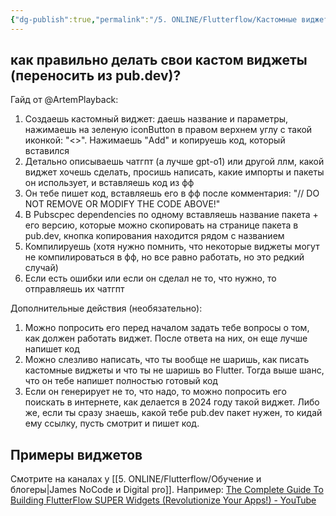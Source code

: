 ```yaml
---
{"dg-publish":true,"permalink":"/5. ONLINE/Flutterflow/Кастомные виджеты/","created":"2024-12-03T15:22:52.175-03:00","updated":"2024-12-03T15:51:31.292-03:00"}
---
```


## как правильно делать свои кастом виджеты (переносить из pub.dev)?
Гайд от @ArtemPlayback:

1. Создаешь кастомный виджет: даешь название и параметры, нажимаешь на зеленую iconButton в правом верхнем углу с такой иконкой: "<>". Нажимаешь "Add" и копируешь код, который вставился
2. Детально описываешь чатгпт (а лучше gpt-o1) или другой ллм, какой виджет хочешь сделать, просишь написать, какие импорты и пакеты он использует, и вставляешь код из фф
3. Он тебе пишет код, вставляешь его в фф после комментария: "// DO NOT REMOVE OR MODIFY THE CODE ABOVE!"
4. В Pubscpec dependencies по одному вставляешь название пакета + его версию, которые можно скопировать на странице пакета в pub.dev, кнопка копирования находится рядом с названием
5. Компилируешь (хотя нужно помнить, что некоторые виджеты могут не компилироваться в фф, но все равно работать, но это редкий случай)
6. Если есть ошибки или если он сделал не то, что нужно, то отправляешь их чатгпт


Дополнительные действия (необязательно):

1. Можно попросить его перед началом задать тебе вопросы о том, как должен работать виджет. После ответа на них, он еще лучше напишет код
2. Можно слезливо написать, что ты вообще не шаришь, как писать кастомные виджеты и что ты не шаришь во Flutter. Тогда выше шанс, что он тебе напишет полностью готовый код
3. Если он генерирует не то, что надо, то можно попросить его поискать в интернете, как делается в 2024 году такой виджет. Либо же, если ты сразу знаешь, какой тебе pub.dev пакет нужен, то кидай ему ссылку, пусть смотрит и пишет код.


## Примеры виджетов
Смотрите на каналах у [[5. ONLINE/Flutterflow/Обучение и блогеры\|James NoCode и Digital pro]]. 
Например:
[The Complete Guide To Building FlutterFlow SUPER Widgets (Revolutionize Your Apps!) - YouTube](https://www.youtube.com/watch?v=tbyp6S-bkpQ&t=1445s)

